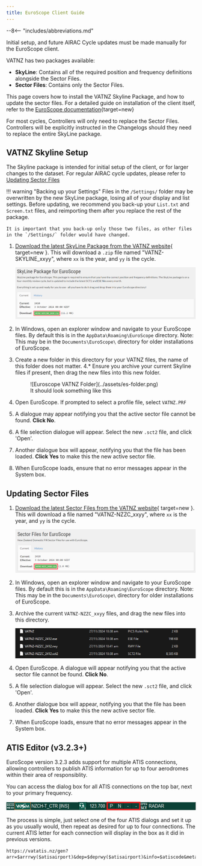 ```yaml
---
title: EuroScope Client Guide
---
```


--8<-- "includes/abbreviations.md"

Initial setup, and future AIRAC Cycle updates must be made manually for the EuroScope client.

VATNZ has two packages available:

  - **SkyLine**: Contains all of the required position and frequency definitions alongside the Sector Files. 
  - **Sector Files**: Contains only the Sector Files.

This page covers how to install the VATNZ Skyline Package, and how to update the sector files. For a detailed guide on installation of the client itself, refer to the [EuroScope documentation](https://www.euroscope.hu/wp/installation/){target=new}

For most cycles, Controllers will only need to replace the Sector Files. Controllers will be explicitly instructed in the Changelogs should they need to replace the entire SkyLine package.

## VATNZ Skyline Setup

The Skyline package is intended for initial setup of the client, or for larger changes to the dataset. For regular AIRAC cycle updates, please refer to [Updating Sector Files](#updating-sector-files)

!!! warning "Backing up your Settings"
    Files in the `/Settings/` folder may be overwritten by the new SkyLine package, losing all of your display and list settings. Before updating, we recommend you back-up your `List.txt` and `Screen.txt` files, and reimporting them after you replace the rest of the package.

    It is important that you back-up only those two files, as other files in the `/Settings/` folder would have changed.
  
1. [Download the latest SkyLine Package from the VATNZ website](https://www.vatnz.net/airspace/sector_files/){ target=new }. This will download a `.zip` file named "VATNZ-SKYLINE_xxyy", where `xx` is the year, and `yy` is the cycle.

    ![VATNZ Skyline Package](../assets/skyline-dl.png)

2. In Windows, open an explorer window and navigate to your EuroScope files. By default this is in the `AppData\Roaming\EuroScope` directory. Note: This may be in the `Documents\EuroScope\` directory for older installations of EuroScope.
3. Create a new folder in this directory for your VATNZ files, the name of this folder does not matter.
4.* Ensure you archive your current Skyline files if present, then drag the new files into this new folder.

    <figure markdown>
      ![Euroscope VATNZ Folder](../assets/es-folder.png) 
      <figcaption>It should look something like this</figcaption>
    </figure>

5. Open EuroScope. If prompted to select a profile file, select `VATNZ.PRF`
6. A dialogue may appear notifying you that the active sector file cannot be found. **Click No**.
7. A file selection dialogue will appear. Select the new `.sct2` file, and click 'Open'.
8. Another dialogue box will appear, notifying you that the file has been loaded. **Click Yes** to make this the new active sector file.
9. When EuroScope loads, ensure that no error messages appear in the System box.

## Updating Sector Files

1. [Download the latest Sector Files from the VATNZ website](https://www.vatnz.net/airspace/sector_files/){ target=new }. This will download a file named "VATNZ-NZZC_xxyy", where `xx` is the year, and `yy` is the cycle.

    ![Sector Files](../assets/sector-files-dl.png)

2. In Windows, open an explorer window and navigate to your EuroScope files. By default this is in the `AppData\Roaming\EuroScope` directory. Note: This may be in the `Documents\EuroScope\` directory for older installations of EuroScope.
3. Archive the current `VATNZ-NZZC_xxyy` files, and drag the new files into this directory.

    ![Sector Files](../assets/sector-files.png)

4. Open EuroScope. A dialogue will appear notifying you that the active sector file cannot be found. **Click No**.
5. A file selection dialogue will appear. Select the new `.sct2` file, and click 'Open'.
6. Another dialogue box will appear, notifying you that the file has been loaded. **Click Yes** to make this the new active sector file.
7. When EuroScope loads, ensure that no error messages appear in the System box.

## ATIS Editor (v3.2.3+)

EuroScope version 3.2.3 adds support for multiple ATIS connections, allowing controllers to publish ATIS information for up to four aerodromes within their area of responsiblity.

You can access the dialog box for all ATIS connections on the top bar, next to your primary frequency.

![ATIS Letters](../assets/EuroScope-multi-atis.png)

The process is simple, just select one of the four ATIS dialogs and set it up as you usually would, then repeat as desired for up to four connections. The current ATIS letter for each connection will display in the box as it did in previous versions.

``` { .yaml .copy }
https://vatatis.nz/gen?arr=$arrrwy($atisairport)&dep=$deprwy($atisairport)&info=$atiscode&metar=$metar($atisairport)
```